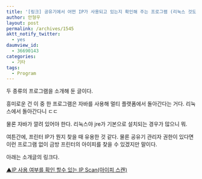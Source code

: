 ```yaml
---
title: '[링크] 공유기에서 어떤 IP가 사용되고 있는지 확인해 주는 프로그램 (리눅스 것도 있음)'
author: 안형우
layout: post
permalink: /archives/1545
aktt_notify_twitter:
  - yes
daumview_id:
  - 36690143
categories:
  - 기타
tags:
  - Program
---
```

두 종류의 프로그램을 소개해 둔 글이다. 

흥미로운 건 이 중 한 프로그램은 자바를 사용해 멀티 플랫폼에서 돌아간다는 거다. 리눅스에서 돌아간다니 ㄷㄷ

물론 자바가 깔려 있어야 한다. 리눅스야 jre가 기본으로 설치되는 경우가 많으니 뭐. 

여튼간에, 프린터 IP가 뭔지 찾을 때 유용한 것 같다. 물론 공유기 관리자 권한이 있다면 이런 프로그램 없이 금방 프린터의 아이피를 찾을 수 있겠지만 말이다. 

아래는 소개글의 링크다. 

[▲IP 사용 여부를 확인 할수 있는 IP Scan(아이피 스캔)][1]

 [1]: http://mastmanban.tistory.com/595